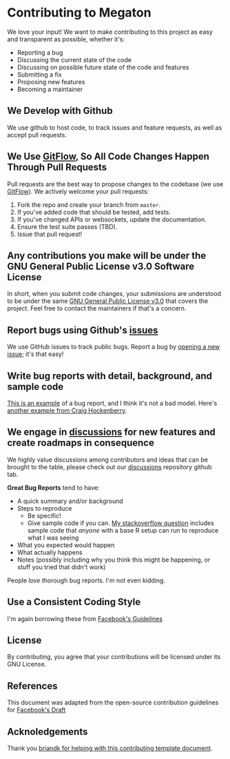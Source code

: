 # Contributing to Megaton
We love your input! We want to make contributing to this project as easy and transparent as possible, whether it's:

- Reporting a bug
- Discussing the current state of the code
- Discussing on possible future state of the code and features
- Submitting a fix
- Proposing new features
- Becoming a maintainer

## We Develop with Github
We use github to host code, to track issues and feature requests, as well as accept pull requests.

## We Use [GitFlow](https://datasift.github.io/gitflow/IntroducingGitFlow.html), So All Code Changes Happen Through Pull Requests
Pull requests are the best way to propose changes to the codebase (we use [GitFlow](https://datasift.github.io/gitflow/IntroducingGitFlow.html)). We actively welcome your pull requests:

1. Fork the repo and create your branch from `master`.
2. If you've added code that should be tested, add tests.
3. If you've changed APIs or websockets, update the documentation.
4. Ensure the test suite passes (TBD).
5. Issue that pull request!

## Any contributions you make will be under the GNU General Public License v3.0 Software License
In short, when you submit code changes, your submissions are understood to be under the same [GNU General Public License v3.0](https://www.gnu.org/licenses/gpl-3.0.en.html) that covers the project. Feel free to contact the maintainers if that's a concern.

## Report bugs using Github's [issues](https://github.com/BraintoByte/Megaton/issues)
We use GitHub issues to track public bugs. Report a bug by [opening a new issue](); it's that easy!

## Write bug reports with detail, background, and sample code
[This is an example](http://stackoverflow.com/q/12488905/180626) of a bug report, and I think it's not a bad model. Here's [another example from Craig Hockenberry](http://www.openradar.me/11905408).

## We engage in [discussions](https://github.com/BraintoByte/Megaton/discussions) for new features and create roadmaps in consequence
We highly value discussions among contributors and ideas that can be brought to the table, please check out our [discussions](https://github.com/BraintoByte/Megaton/discussions) repository github tab.

**Great Bug Reports** tend to have:

- A quick summary and/or background
- Steps to reproduce
  - Be specific!
  - Give sample code if you can. [My stackoverflow question](http://stackoverflow.com/q/12488905/180626) includes sample code that *anyone* with a base R setup can run to reproduce what I was seeing
- What you expected would happen
- What actually happens
- Notes (possibly including why you think this might be happening, or stuff you tried that didn't work)

People *love* thorough bug reports. I'm not even kidding.

## Use a Consistent Coding Style
I'm again borrowing these from [Facebook's Guidelines](https://github.com/facebook/draft-js/blob/a9316a723f9e918afde44dea68b5f9f39b7d9b00/CONTRIBUTING.md)

## License
By contributing, you agree that your contributions will be licensed under its GNU License.

## References
This document was adapted from the open-source contribution guidelines for [Facebook's Draft](https://github.com/facebook/draft-js/blob/a9316a723f9e918afde44dea68b5f9f39b7d9b00/CONTRIBUTING.md)

## Acknoledgements
Thank you [briandk for helping with this contributing template document](https://gist.github.com/briandk/3d2e8b3ec8daf5a27a62).
